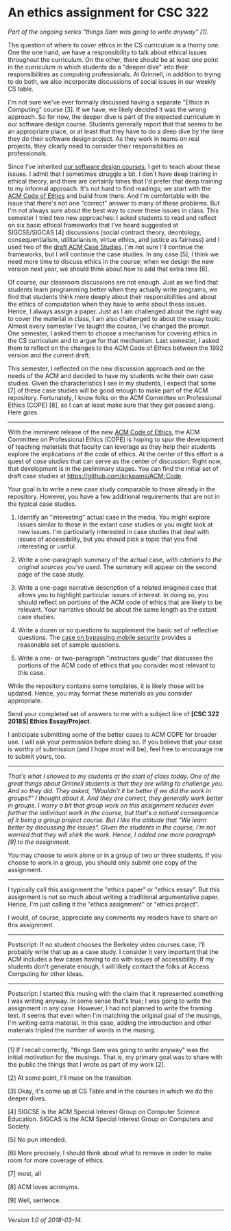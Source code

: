 An ethics assignment for CSC 322
================================

_Part of the ongoing series "things Sam was going to write anyway" [1]._

The question of where to cover ethics in the CS curriculum is a thorny
one.  One the one hand, we have a responsibility to talk about ethical
issues throughout the curriculum.  On the other, there should be at least
one point in the curriculum in which students do a "deeper dive" into
their responsibilities as computing professionals.  At Grinnell, in 
addition to trying to do both, we also incorporate discussions of social
issues in our weekly CS table.

I'm not sure we've ever formally discussed having a separate "Ethics in
Computing" course [3].  If we have, we likely decided it was the
wrong approach.  So for now, the deeper dive is part of the expected
curriculum in our software design course.  Students generally report
that that seems to be an appropriate place, or at least that they have
to do a deep dive by the time they do their software design project.
As they work in teams on real projects, they clearly need to consider
their responsibilities as professionals.

Since I've inherited [our software design courses](csc321-and-csc322),
I get to teach about these issues.  I admit that I sometimes struggle
a bit.  I don't have deep training in ethical theory, and there are
certainly times that I'd prefer that deep training to my informal
approach.  It's not hard to find readings; we start with the [ACM Code
of Ethics](https://ethics.acm.org) and build from there.  And I'm comfortable
with the issue that there's not one "correct" answer to many of these
problems.  But I'm not always sure about the best way to cover
these issues in class.  This semester I tried two new approaches:
I asked students to read and reflect on six basic ethical frameworks
that I've heard suggested at SIGCSE/SIGCAS [4] discussions (social
contract theory, deontology, consequentialism, utilitarianism, virtue
ethics, and justice as fairness) and I used two of the [draft ACM Case
Studies](https://github.com/kirkpams/ACM-Code).  I'm not sure I'll
continue the frameworks, but I will continue the case studies.  In any
case [5], I think we need more time to discuss ethics in the course;
when we design the new version next year, we should think about how to
add that extra time [6].

Of course, our classroom discussions are not enough.  Just as we find
that students learn programming better when they actually write programs,
we find that students think more deeply about their responsibilities
and about the ethics of computation when they have to write about
these issues.  Hence, I always assign a paper.  Just as I am challenged
about the right way to cover the material in class, I am also challenged
to about the essay topic.  Almost every semester I've taught the course, I've
changed the prompt.  One semester, I asked them to choose a mechanism
for covering ethics in the CS curriculum and to argue for that mechanism.
Last semester, I asked them to reflect on the changes to the ACM Code of
Ethics between the 1992 version and the current draft.

This semester, I reflected on the new discussion approach and on the needs
of the ACM and decided to have my students write their own case studies.
Given the characteristics I see in my students, I expect that some [7] of
these case studies will be good enough to make part of the ACM repository.
Fortunately, I know folks on the ACM Committee on Professional Ethics
(COPE) [8], so I can at least make sure that they get passed along.  Here
goes.

---

With the imminent release of the new [ACM Code of
Ethics](https://ethics.acm.org), the ACM Committee on Professional Ethics
(COPE) is hoping to spur the development of teaching materials that
faculty can leverage as they help their students explore the implications
of the code of ethics.  At the center of this effort is a quest of *case
studies* that can serve as the center of discussion.  Right now, that
development is in the preliminary stages.  You can find the initial set
of draft case studies at <https://github.com/kirkpams/ACM-Code>.

Your goal is to write a new case study comparable to those already
in the repository.  However, you have a few additional requirements
that are not in the typical case studies.

1. Identify an "interesting" actual case in the media.  You might explore
issues similar to those in the extant case studies or you might look
at new issues.  I'm particularly interested in case studies that deal
with issues of accessibility, but you should pick a topic that you find
interesting or useful.

2. Write a one-paragraph summary of the actual case, *with citations to
the original sources you've used*.  The summary will appear on the 
second page of the case study.

3. Write a one-page narrative description of a related imagined case 
that allows you to highlight particular issues of interest.  In doing
so, you should reflect on portions of the ACM code of ethics that are
likely to be relevant.  Your narrative should be about the same length
as the extant case studies.

4. Write a dozen or so questions to supplement the basic set of
reflective questions.  The [case on bypassing mobile security](https://github.com/kirkpams/ACM-Code/tree/master/Cases/BypassMobileSecurity) provides a
reasonable set of sample questions.

5. Write a one- or two-paragraph "instructors guide" that discusses the
portions of the ACM code of ethics that you consider most relevant to
this case.

While the repository contains some templates, it is likely those will
be updated.  Hence, you may format these materials as you consider
appropriate.

Send your completed set of answers to me with a subject line of
**[CSC 322 2018S] Ethics Essay/Project**.

I anticipate submitting some of the better cases to ACM COPE for
broader use.  I will ask your permission before doing so.  If you believe
that your case is worthy of submission (and I hope most will be), feel
free to encourage me to submit yours, too.

---

_That's what I showed to my students at the start of class today.
One of the great things about Grinnell students is that they are willing
to challenge you.  And so they did.  They asked, "Wouldn't it be better
if we did the work in groups?"  I thought about it.  And they are correct,
they generally work better in groups.  I worry a bit that group work on
this assignment reduces even further the individual work in the course,
but that's a natural consequence of it being a group project course.  But
I like the attitude that "We learn better by discussing the issues".  Given
the students in the course, I'm not worried that they will shirk the work.
Hence, I added one more paragraph [9] to the assignment._

You may choose to work alone or in a group of two or three students. 
If you choose to work in a group, you should only submit one copy of
the assignment.

---

I typically call this assignment the "ethics paper" or "ethics essay".
But this assignment is not so much about writing a traditional
argumentative paper.  Hence, I'm just calling it the "ethics assignment"
or "ethics project".

I would, of course, appreciate any comments my readers have to share
on this assignment.

---

Postscript: If no student chooses the Berkeley video courses case, I'll
probably write that up as a case study.  I consider it very important that
the ACM includes a few cases having to do with issues of accessibility.
If my students don't generate enough, I will likely contact the folks
at Access Computing for other ideas.

---

Postscript: I started this musing with the claim that it represented
something I was writing anyway.  In some sense that's true; I was
going to write the assignment in any case.  However, I had not planned
to write the framing text.  It seems that even when I'm matching the
original goal of the musings, I'm writing extra material.  In this case,
adding the introduction and other materials tripled the number of words
in the musing.

---

[1] If I recall correctly, "things Sam was going to write anyway" was
the initial motivation for the musings.  That is, my primary goal was
to share with the public the things that I wrote as part of my work [2].

[2] At some point, I'll muse on the transition.

[3] Okay, it's come up at CS Table and in the courses in which we do
the deeper dives.

[4] SIGCSE is the ACM Special Interest Group on Computer Science Education.
SIGCAS is the ACM Special Interest Group on Computers and Society.

[5] No pun intended.

[6] More precisely, I should think about what to remove in order to
make room for more coverage of ethics.

[7] most, all

[8] ACM loves acronyms.

[9] Well, sentence.

---

*Version 1.0 of 2018-03-14.*
